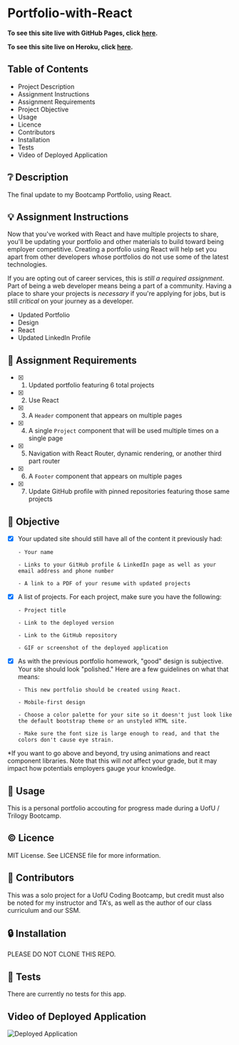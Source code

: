 # Portfolio-with-React

**To see this site live with GitHub Pages, click [here](https://nataliemichelsen.github.io/Portfolio-with-React/).**

**To see this site live on Heroku, click [here](https://dashboard.heroku.com/apps/natalie-react-portfolio).**

## **Table of Contents**

* Project Description
* Assignment Instructions
* Assignment Requirements
* Project Objective
* Usage
* Licence
* Contributors
* Installation
* Tests
* Video of Deployed Application

## ❔ **Description**

The final update to my Bootcamp Portfolio, using React. 

## 💡 **Assignment Instructions**

Now that you've worked with React and have multiple projects to share, you'll be updating your portfolio and other materials to build toward being employer competitive. Creating a portfolio using React will help set you apart from other developers whose portfolios do not use some of the latest technologies.

If you are opting out of career services, this is *still a required assignment*. Part of being a web developer means being a part of a community. Having a place to share your projects is *necessary* if you're applying for jobs, but is still *critical* on your journey as a developer.

  - Updated Portfolio
  - Design
  - React
  - Updated LinkedIn Profile

## 📌 **Assignment Requirements**

- [x] 1. Updated portfolio featuring 6 total projects

- [x] 2. Use React

- [x] 3. A `Header` component that appears on multiple pages

- [x] 4. A single `Project` component that will be used multiple times on a single page 

- [x] 5. Navigation with React Router, dynamic rendering, or another third part router

- [x] 6. A `Footer` component that appears on multiple pages

- [x] 7. Update GitHub profile with pinned repositories featuring those same projects

## 🔲 **Objective**

- [x] Your updated site should still have all of the content it previously had:

      - Your name

      - Links to your GitHub profile & LinkedIn page as well as your email address and phone number

      - A link to a PDF of your resume with updated projects

- [x] A list of projects. For each project, make sure you have the following:

      - Project title

      - Link to the deployed version

      - Link to the GitHub repository

      - GIF or screenshot of the deployed application
  
- [x] As with the previous portfolio homework, "good" design is subjective. Your site should look
"polished." Here are a few guidelines on what that means:

      - This new portfolio should be created using React.
      
      - Mobile-first design

      - Choose a color palette for your site so it doesn't just look like the default bootstrap theme or an unstyled HTML site.

      - Make sure the font size is large enough to read, and that the colors don't cause eye strain.

*If you want to go above and beyond, try using animations and react component libraries. Note that this will _not_ affect your grade, but it may impact how potentials employers gauge your knowledge.

## 🔑 **Usage**

This is a personal portfolio accouting for progress made during a UofU / Trilogy Bootcamp. 

## © **Licence**

MIT License. See LICENSE file for more information.

## 💬 **Contributors**

This was a solo project for a UofU Coding Bootcamp, but credit must also be noted for my instructor and TA's, as well as the author of our class curriculum and our SSM. 

## 🔒 **Installation**

PLEASE DO NOT CLONE THIS REPO. 

## 📂 **Tests**

There are currently no tests for this app. 

## **Video of Deployed Application**

![Deployed Application]()
